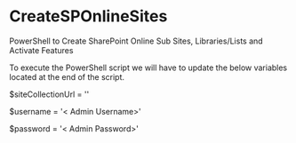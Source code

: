 # CreateSPOnlineSites
PowerShell to Create SharePoint Online Sub Sites, Libraries/Lists and Activate Features


To execute the PowerShell script we will have to update the below variables located at the end of the script.

$siteCollectionUrl = '<Site Collection Url>'
  
$username = '< Admin Username>'

$password = '< Admin Password>' 

<Sites>
    <Site Name="Human Resources" Url="Human-Resources" Template="STS#0" />
    <Site Name="Sales" Url="Sales" Template="STS#0">
        <Site Name="Client 1" Url="Client-1" Template="STS#0" />
        <Site Name="Client 2" Url="Client-2" Template="STS#0" />
        <Site Name="Client 3" Url="Client-3" Template="STS#0" />
    </Site>
    <Site Name="Projects" Url="Projects" Template="PROJECTSITE#0">
        <Site Name="Project 1" Url="Project-1" Template="PROJECTSITE#0">
            <Site Name="Team 1" Url="Team-1" Template="PROJECTSITE#0" />
            <Site Name="Team 2" Url="Team-2" Template="PROJECTSITE#0" />
            <Site Name="Team 3" Url="Team-3" Template="PROJECTSITE#0" />
        </Site>
        <Site Name="Project 2" Url="Project-2" Template="PROJECTSITE#0">
            <Site Name="Team 1" Url="Team-1" Template="PROJECTSITE#0" />
            <Site Name="Team 2" Url="Team-2" Template="PROJECTSITE#0" />
            <Site Name="Team 3" Url="Team-3" Template="PROJECTSITE#0" />
        </Site>
        <Site Name="Project 3" Url="Project-3" Template="PROJECTSITE#0">
            <Site Name="Team 1" Url="Team-1" Template="PROJECTSITE#0" />
            <Site Name="Team 2" Url="Team-2" Template="PROJECTSITE#0" />
            <Site Name="Team 3" Url="Team-3" Template="PROJECTSITE#0" />
        </Site>
    </Site>
    <Site Name="Marketing" Url="Marketing" Template="STS#0" />
    <Site Name="Accounting" Url="Accounting" Template="STS#0" />
    <Site Name="News" Url="News" Template="BLANKINTERNET#0" />
    <Site Name="Executive Blog" Url="Blog" Template="BLOG#0">
        <Site Name="CEO's Blog" Url="CEO" Template="BLOG#0" />
        <Site Name="Mike's Wisdom" Url="Mike" Template="BLOG#0" />
        <Site Name="Words from Shen" Url="Shen" Template="BLOG#0" />
    </Site>
    <Site Name="Search" Url="Search" Template="SRCHCEN#0" />
    <Site Name="Reports" Url="Reports" Template="BICenterSite#0" />
    <Site Name="OrgWiki" Url="OrgWiki" Template="WIKI#0" />
    <Site Name="Document Center" Url="DocCenter" Template="BDR#0" />
    <Site Name="Organization Policies" Url="OrgPolicies" Template="POLICYCTR#0"></Site>
</Sites> 
